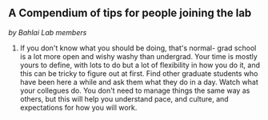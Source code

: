 ## A Compendium of tips for people joining the lab
*by Bahlai Lab members*
1. If you don't know what you should be doing, that's normal- grad school is a lot more open and wishy washy than undergrad. Your time is mostly yours to define, with lots to do but a lot of flexibility in how you do it, and this can be tricky to figure out at first. Find other graduate students who have been here a while and ask them what they do in a day. Watch what your collegues do. You don't need to manage things the same way as others, but this will help you understand pace, and culture, and expectations for how you will work.
